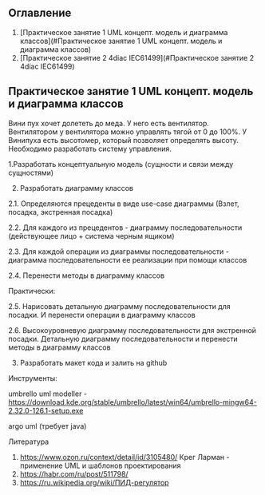 
 
## Оглавление


1. [Практическое занятие 1 UML концепт. модель и диаграмма классов](#Практическое занятие 1 UML концепт. модель и диаграмма классов)
2. [Практическое занятие 2 4diac IEC61499](#Практическое занятие 2 4diac IEC61499)
    
## Практическое занятие 1 UML концепт. модель и диаграмма классов

Вини пух хочет долететь до меда. У него есть вентилятор. Вентилятором у вентилятора можно управлять тягой от 0 до 100%. У Винипуха есть высотомер, который позволяет определять высоту. Необходимо разработать систему управления.

1.Разработать концептуальную модель (сущности и связи между сущностями)

2. Разработать диаграмму классов

2.1. Определяются прецеденты в виде use-case диаграммы (Взлет, посадка, экстренная посадка)

2.2. Для каждого из прецедентов - диаграмму последовательности (действующее лицо + система черным ящиком)

2.3. Для каждой операции из диаграммы последовательности - диаграмма последовательности ее реализации при помощи классов

2.4. Перенести методы в диаграмму классов

Практически:

2.5. Нарисовать детальную диаграмму последовательности для посадки. И перенести операции в диаграмму классов

2.6. Высокоуровневую диаграмму последовательности для экстренной посадки. Детальную диаграмму последовательности и перенести методы в диаграмму классов

3. Разработать макет кода и залить на github

Инструменты:

umbrello uml modeller - https://download.kde.org/stable/umbrello/latest/win64/umbrello-mingw64-2.32.0-126.1-setup.exe

argo uml  (требует java)

Литература

1. https://www.ozon.ru/context/detail/id/3105480/
Крег Ларман - применение UML и шаблонов проектирования
2. https://habr.com/ru/post/511798/
3. https://ru.wikipedia.org/wiki/ПИД-регулятор
